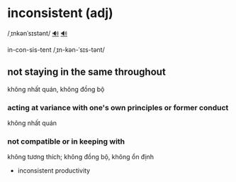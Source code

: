 # inconsistent (adj)

/ˌɪnkənˈsɪstənt/ [🔊](https://www.oxfordlearnersdictionaries.com/media/english/uk_pron/i/inc/incon/inconsistent__gb_2.mp3) [🔊](https://www.oxfordlearnersdictionaries.com/media/english/us_pron/i/inc/incon/inconsistent__us_1.mp3)

in-con-sis-tent /ˌɪn-kən-ˈsɪs-tənt/

## not staying in the same throughout

không nhất quán, không đồng bộ

### acting at variance with one's own principles or former conduct

không nhất quán

### not compatible or in keeping with

không tương thích; không đồng bộ, không ổn định

- inconsistent productivity